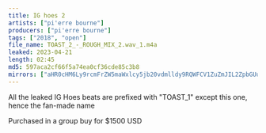 ```yaml
---
title: IG hoes 2
artists: ["pi'erre bourne"]
producers: ["pi'erre bourne"]
tags: ["2018", "open"]
file_name: TOAST_2_-_ROUGH_MIX_2.wav_1.m4a
leaked: 2023-04-21
length: 02:45
md5: 597aca2cf66f5a74ea0cf36cde85c3b8
mirrors: ["aHR0cHM6Ly9rcmFrZW5maWxlcy5jb20vdmlldy9RQWFCV1ZuZmJIL2ZpbGUuaHRtbA==", "aHR0cHM6Ly9kYnJlZS5vcmcvdi80ODY0NDM="]
---
```

All the leaked IG Hoes beats are prefixed with "TOAST_1" except this one, hence the fan-made name

Purchased in a group buy for $1500 USD
